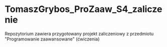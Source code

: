# TomaszGrybos_ProZaaw_S4_zaliczenie
Repozytorium zawiera przygotowany projekt zaliczeniowy z przedmiotu "Programowanie zaawansowane" (ćwiczenia)
